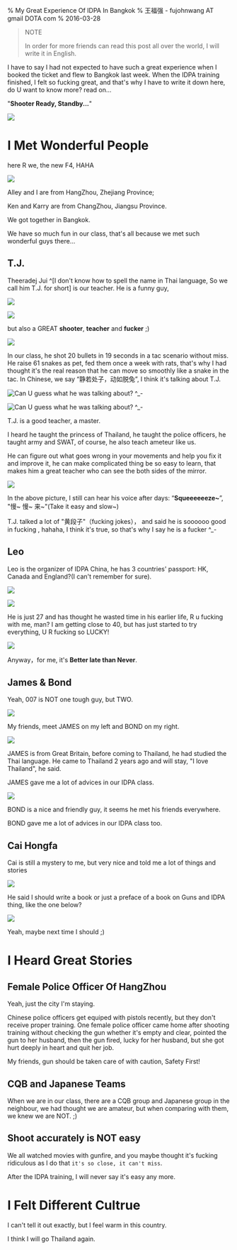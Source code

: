 % My Great Experience Of IDPA In Bangkok
% 王福强 - fujohnwang AT gmail DOTA com
% 2016-03-28
 
> NOTE
> 
> In order for more friends can read this post all over the world, I will write it in English.

I have to say I had not expected to have such a great experience when I booked the ticket and flew to Bangkok last week. When the IDPA training finished, I felt so fucking great, and that's why I have to write it down here, do U want to know more?  read on...

"**Shooter Ready, Standby...**"

![](images/graduate.JPG)

# I Met Wonderful People

here R we, the new F4, HAHA

![](images/F4.jpg)

Alley and I are from HangZhou, Zhejiang Province; 

Ken and Karry are from ChangZhou, Jiangsu Province.

We got together in Bangkok.

We have so much fun in our class, that's all because we met such wonderful guys there...

## T.J.

Theeradej Jui ^[I don't know how to spell the name in Thai language, So we call him T.J. for short] is our teacher. He is a funny guy, 

![](images/TJ2.JPG)

![](images/TJ3.JPG)

but also a GREAT **shooter**, **teacher** and **fucker** ;)

![](images/TJ.JPG)

In our class, he shot 20 bullets in 19 seconds in a tac scenario without miss. He raise 61 snakes as pet, fed them once a week with rats, that's why I had thought it's the real reason that he can move so smoothly like a snake in the tac. In Chinese, we say “静若处子，动如脱兔”, I think it's talking about T.J. 

![Can U guess what he was talking about? ^_-](images/TJ_BANG1.JPG)

![Can U guess what he was talking about? ^_-](images/TJ_BANG2.JPG)

T.J. is a good teacher, a master. 

I heard he taught the princess of Thailand, he taught the police officers, he taught army and SWAT, of course, he also teach ameteur like us.

He can figure out what goes wrong in your movements and help you fix it and improve it, he can make complicated thing be so easy to learn, that makes him a great teacher who can see the both sides of the mirror.

![](images/Squeeze.JPG)

In the above picture, I still can hear his voice after days: “**Squeeeeeeze~**”,  "慢~ 慢~ 来~"(Take it easy and slow~)


T.J. talked a lot of "黄段子"（fucking jokes）， and said he is soooooo good in fucking , hahaha, I think it's true, so that's why I say he is a fucker ^_-



## Leo

Leo is the organizer of IDPA China, he has 3 countries' passport: HK, Canada and England?(I can't remember for sure). 

![](images/LEO0.JPG)

![](images/LEO1.JPG)

He is just 27 and has thought he wasted time in his earlier life,    R u fucking with me, man? I am getting close to 40, but has just started to try everything, U R fucking so LUCKY! 

![](images/try-everything.jpg)

Anyway，for me, it's **Better late than Never**.

## James & Bond 

Yeah, 007 is NOT one tough guy, but TWO. 

![](images/JAMES.BOND.JPG)

My friends, meet JAMES on my left and BOND on my right.

![](images/JAMES.JPG)

JAMES is from Great Britain, before coming to Thailand, he had studied the Thai language. He came to Thailand 2 years ago and will stay, "I love Thailand", he said.

JAMES gave me a lot of advices in our IDPA class.

![](images/BOND.JPG)

BOND is a nice and friendly guy, it seems he met his friends everywhere. 

BOND gave me a lot of advices in our IDPA class too.


## Cai Hongfa

Cai is still a mystery to me, but very nice and told me a lot of things and stories

![](images/Cai-and-me.JPG)

He said I should write a book or just a preface of a book on Guns and IDPA thing, like the one below? 

![](images/zen-of-moter.jpg)

Yeah, maybe next time I should ;)

# I Heard Great Stories

## Female Police Officer Of HangZhou

Yeah, just the city I'm staying. 

Chinese police officers get equiped with pistols recently, but they don't receive proper training. One female police officer came home after shooting training without checking the gun whether it's empty and clear, pointed the gun to her husband, then the gun fired, lucky for her husband, but she got hurt deeply in heart and quit her job.

My friends, gun should be taken care of with caution, Safety First!

## CQB and Japanese Teams

When we are in our class, there are a CQB group and Japanese group in the neighbour, we had thought we are amateur, but when comparing with them, we knew we are NOT. ;)

## Shoot accurately is NOT easy

We all watched movies with gunfire, and you maybe thought it's fucking ridiculous as I do that `it's so close, it can't miss`.

After the IDPA training, I will never say it's easy any more.

# I Felt Different Cultrue

I can't tell it out exactly, but I feel warm in this country. 

I think I will go Thailand again.




